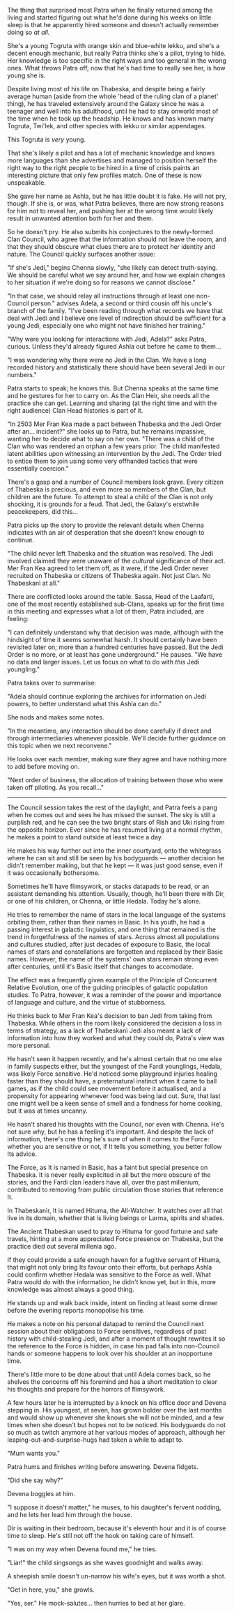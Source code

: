 The thing that surprised most Patra when he finally returned among the living
and started figuring out what he'd done during his weeks on little sleep is that
he apparently hired someone and doesn't actually remember doing so _at all._

She's a young Togruta with orange skin and blue-white lekku, and she's a decent
enough mechanic, but really Patra thinks she's a pilot, trying to hide. Her
knowledge is too specific in the right ways and too general in the wrong ones.
What throws Patra off, now that he's had time to really see her, is how young
she is.

Despite living most of his life on Thabeska, and despite being a fairly average
human (aside from the whole 'head of the ruling clan of a planet' thing), he has
traveled extensively around the Galaxy since he was a teenager and well into his
adulthood, until he had to stay onworld most of the time when he took up the
headship. He knows and has known many Togruta, Twi'lek, and other species with
lekku or similar appendages.

This Togruta is _very_ young.

That she's likely a pilot and has a lot of mechanic knowledge and knows more
languages than she advertises and managed to position herself the right way to
the right people to be hired in a time of crisis paints an interesting picture
that only few profiles match. One of these is now unspeakable.

She gave her name as Ashla, but he has little doubt it is fake. He will not pry,
though. If she is, or was, what Patra believes, there are now strong reasons for
him not to reveal her, and pushing her at the wrong time would likely result in
unwanted attention both for her and them.

So he doesn't pry. He also submits his conjectures to the newly-formed Clan
Council, who agree that the information should not leave the room, and that they
should obscure what clues there are to protect her identity and nature. The
Council quickly surfaces another issue:

"If she's Jedi," begins Chenna slowly, "she likely can detect truth-saying. We
should be careful what we say around her, and how we explain changes to her
situation if we're doing so for reasons we cannot disclose."

"In that case, we should relay all instructions through at least one non-Council
person." advises Adela, a second or third cousin off his uncle's branch of the
family. "I've been reading through what records we have that deal with Jedi and
I believe one level of indirection should be sufficient for a young Jedi,
especially one who might not have finished her training."

"Why were you looking for interactions with Jedi, Adela?" asks Patra, curious.
Unless they'd already figured Ashla out before he came to them…

"I was wondering why there were no Jedi in the Clan. We have a long recorded
history and statistically there should have been several Jedi in our numbers."

Patra starts to speak; he knows this. But Chenna speaks at the same time and he
gestures for her to carry on. As the Clan Heir, she needs all the practice she
can get. Learning and sharing (at the right time and with the right audience)
Clan Head histories is part of it.

"In 2503 Mer Fran Kea made a pact between Thabeska and the Jedi Order after an…
incident?" she looks up to Patra, but he remains impassive, wanting her to
decide what to say on her own. "There was a child of the Clan who was rendered
an orphan a few years prior. The child manifested latent abilities upon
witnessing an intervention by the Jedi. The Order tried to entice them to join
using some very offhanded tactics that were essentially coercion."

There's a gasp and a number of Council members look grave. Every citizen of
Thabeska is precious, and even more so members of the Clan, but children are the
future. To attempt to steal a child of the Clan is not only shocking, it is
grounds for a feud. That Jedi, the Galaxy's erstwhile peacekeepers, did this…

Patra picks up the story to provide the relevant details when Chenna indicates
with an air of desperation that she doesn't know enough to continue.

"The child never left Thabeska and the situation was resolved. The Jedi involved
claimed they were unaware of the _cultural_ significance of their act. Mer Fran
Kea agreed to let them off, as it were, if the Jedi Order never recruited on
Thabeska or citizens of Thabeska again. Not just Clan. No Thabeskanì at all."

There are conflicted looks around the table. Sassa, Head of the Laafarti, one of
the most recently established sub-Clans, speaks up for the first time in this
meeting and expresses what a lot of them, Patra included, are feeling:

"I can definitely understand why that decision was made, although with the
hindsight of time it seems somewhat harsh. It should certainly have been
revisited later on; more than a hundred centuries have passed. But the Jedi
Order is no more, or at least has gone underground." He pauses. "We have no data
and larger issues. Let us focus on what to do with _this_ Jedi youngling."

Patra takes over to summarise:

"Adela should continue exploring the archives for information on Jedi powers, to
better understand what this Ashla can do."

She nods and makes some notes.

"In the meantime, any interaction should be done carefully if direct and
through intermediaries whenever possible. We'll decide further guidance on this
topic when we next reconvene."

He looks over each member, making sure they agree and have nothing more to add
before moving on.

"Next order of business, the allocation of training between those who were taken
off piloting. As you recall…"

-----

The Council session takes the rest of the daylight, and Patra feels a pang when
he comes out and sees he has missed the sunset. The sky is still a purplish red,
and he can see the two bright stars of Rish and Uki rising from the opposite
horizon. Ever since he has resumed living at a normal rhythm, he makes a point
to stand outside at least twice a day.

He makes his way further out into the inner courtyard, onto the whitegrass where
he can sit and still be seen by his bodyguards — another decision he didn't
remember making, but that he kept — it was just good sense, even if it was
occasionally bothersome.

Sometimes he'll have flimsywork, or stacks datapads to be read, or an assistant
demanding his attention. Usually, though, he'll been there with Dir, or one of
his children, or Chenna, or little Hedala. Today he's alone.

He tries to remember the name of stars in the local language of the systems
orbiting them, rather than their names in Basic. In his youth, he had a passing
interest in galactic linguistics, and one thing that remained is the trend in
forgetfulness of the names of stars. Across almost all populations and cultures
studied, after just decades of exposure to Basic, the local names of stars and
constellations are forgotten and replaced by their Basic names. However, the
name of the systems' own stars remain strong even after centuries, until it's
Basic itself that changes to accomodate.

The effect was a frequently given example of the Principle of Concurrent
Relative Evolution, one of the guiding principles of galactic population
studies. To Patra, however, it was a reminder of the power and importance of
language and culture, and the virtue of stubborness.

He thinks back to Mer Fran Kea's decision to ban Jedi from taking from Thabeska.
While others in the room likely considered the decision a loss in terms of
strategy, as a lack of Thabeskanì Jedi also meant a lack of information into how
they worked and what they could do, Patra's view was more personal.

He hasn't seen it happen recently, and he's almost certain that no one else in
family suspects either, but the youngest of the Fardi younglings, Hedala, was
likely Force sensitive. He'd noticed some playground injuries healing faster
than they should have, a preternatural instinct when it came to ball games, as
if the child could see movement before it actualised, and a propensity for
appearing whenever food was being laid out. Sure, that last one might well be a
keen sense of smell and a fondness for home cooking, but it was at times
uncanny.

He hasn't shared his thoughts with the Council, nor even with Chenna. He's not
sure why, but he has a feeling it's important. And despite the lack of
information, there's one thing he's sure of when it comes to the Force: whether
you are sensitive or not, if It tells you something, you better follow Its
advice.

The Force, as It is named in Basic, has a faint but special presence on
Thabeska. It is never really explicited in all but the more obscure of the
stories, and the Fardi clan leaders have all, over the past millenium,
contributed to removing from public circulation those stories that reference It.

In Thabeskanìr, It is named Hituma, the All-Watcher. It watches over all that
live in its domain, whether that is living beings or Larma, spirits and shades.

The Ancient Thabeskan used to pray to Hituma for good fortune and safe
travels, hinting at a more appreciated Force presence on Thabeska, but the
practice died out several millenia ago.

If they could provide a safe enough haven for a fugitive servant of Hituma, that
might not only bring Its favour onto their efforts, but perhaps Ashla could
confirm whether Hedala was sensitive to the Force as well. What Patra would do
with the information, he didn't know yet, but in this, more knowledge was almost
always a good thing.

He stands up and walk back inside, intent on finding at least some dinner before
the evening reports monopolise his time.

He makes a note on his personal datapad to remind the Council next session about
their obligations to Force sensitives, regardless of past history with
child-stealing Jedi, and after a moment of thought rewrites it so the reference
to the Force is hidden, in case his pad falls into non-Council hands or someone
happens to look over his shoulder at an inopportune time.

There's little more to be done about that until Adela comes back, so he shelves the
concerns off his foremind and has a short meditation to clear his thoughts and
prepare for the horrors of flimsywork.

A few hours later he is interrupted by a knock on his office door and Devena
stepping in. His youngest, at seven, has grown bolder over the last months and
would show up whenever she knows she will not be minded, and a few times when
she doesn't but hopes not to be noticed. His bodyguards do not so much as twitch
anymore at her various modes of approach, although her
leaping-out-and-surprise-hugs had taken a while to adapt to.

"Mum wants you."

Patra hums and finishes writing before answering. Devena fidgets.

"Did she say why?"

Devena boggles at him.

"I suppose it doesn't matter," he muses, to his daughter's fervent nodding, and
he lets her lead him through the house.

Dir is waiting in their bedroom, because it's eleventh hour and it is of course
time to sleep. He's still not off the hook on taking care of himself.

"I was on my way when Devena found me," he tries.

"Liar!" the child singsongs as she waves goodnight and walks away.

A sheepish smile doesn't un-narrow his wife's eyes, but it was worth a shot.

"Get in here, you," she growls.

"Yes, ser." He mock-salutes... then hurries to bed at her glare.

